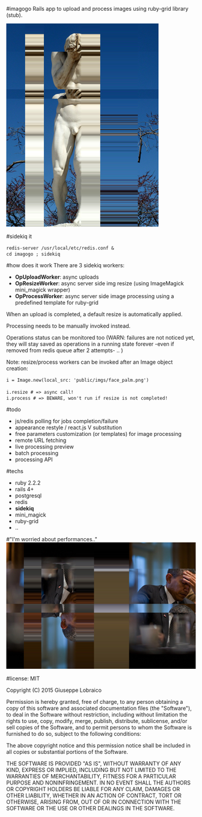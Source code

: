 #imagogo
Rails app to upload and process images using ruby-grid library (stub).

![image](fun/statue_palm.png)



#sidekiq it

	redis-server /usr/local/etc/redis.conf &
	cd imagogo ; sidekiq
	
		
#how does it work
There are 3 sidekiq workers:

* **OpUploadWorker**: async uploads
* **OpResizeWorker**: async server side img resize (using ImageMagick mini_magick wrapper)
* **OpProcessWorker**: async server side image processing using a predefined template for ruby-grid

When an upload is completed, a default resize is automatically applied.

Processing needs to be manually invoked instead.

Operations status can be monitored too (WARN: failures are not noticed yet, they will stay saved as operations in a running state forever -even if removed from redis queue after 2 attempts- .. )

Note: resize/process workers can be invoked after an Image object creation:

	i = Image.new(local_src: 'public/imgs/face_palm.png')
	
	i.resize # => async call!
	i.process # => BEWARE, won't run if resize is not completed!

#todo
* js/redis polling for jobs completion/failure
* appearance restyle / react.js V substitution
* free parameters customization (or templates) for image processing
* remote URL fetching
* live processing preview
* batch processing
* processing API

#techs
* ruby 2.2.2
* rails 4+
* postgresql
* redis
* **sidekiq**
* mini_magick
* ruby-grid
* ..

#"I'm worried about performances.."
![image](fun/face_palm.png)

#license: MIT

Copyright (C) 2015 Giuseppe Lobraico

Permission is hereby granted, free of charge, to any person obtaining a copy of this software and associated documentation files (the "Software"), to deal in the Software without restriction, including without limitation the rights to use, copy, modify, merge, publish, distribute, sublicense, and/or sell copies of the Software, and to permit persons to whom the Software is furnished to do so, subject to the following conditions:

The above copyright notice and this permission notice shall be included in all copies or substantial portions of the Software.

THE SOFTWARE IS PROVIDED "AS IS", WITHOUT WARRANTY OF ANY KIND, EXPRESS OR IMPLIED, INCLUDING BUT NOT LIMITED TO THE WARRANTIES OF MERCHANTABILITY, FITNESS FOR A PARTICULAR PURPOSE AND NONINFRINGEMENT. IN NO EVENT SHALL THE AUTHORS OR COPYRIGHT HOLDERS BE LIABLE FOR ANY CLAIM, DAMAGES OR OTHER LIABILITY, WHETHER IN AN ACTION OF CONTRACT, TORT OR OTHERWISE, ARISING FROM, OUT OF OR IN CONNECTION WITH THE SOFTWARE OR THE USE OR OTHER DEALINGS IN THE SOFTWARE.
